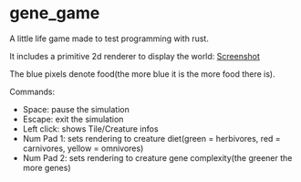 # gene_game
A little life game made to test programming with rust.

It includes a primitive 2d renderer to display the world:
[Screenshot](https://imgur.com/a/swR1eto)

The blue pixels denote food(the more blue it is the more food there is).

Commands:
 - Space: pause the simulation
 - Escape: exit the simulation
 - Left click: shows Tile/Creature infos
 - Num Pad 1: sets rendering to creature diet(green = herbivores, red = carnivores, yellow = omnivores)
 - Num Pad 2: sets rendering to creature gene complexity(the greener the more genes)
 

